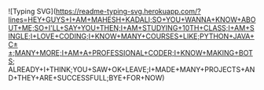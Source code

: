 ![Typing SVG](https://readme-typing-svg.herokuapp.com/?lines=HEY+GUYS+I+AM+MAHESH+KADALI;SO+YOU+WANNA+KNOW+ABOUT+ME;SO+I'LL+SAY+YOU+THEN;I+AM+STUDYING+10TH+CLASS;I+AM+SINGLE;I+LOVE+CODING;I+KNOW+MANY+COURSES+LIKE;PYTHON+JAVA+C±±;MANY+MORE;I+AM+A+PROFESSIONAL+CODER;I+KNOW+MAKING+BOTS; ALREADY+I+THINK;YOU+SAW+OK+LEAVE;I+MADE+MANY+PROJECTS+AND+THEY+ARE+SUCCESSFULL;BYE+FOR+NOW)</p>
<p align="center">
